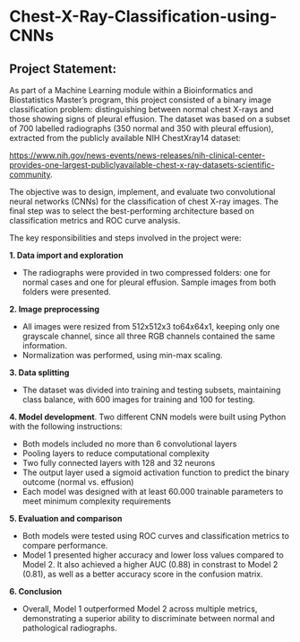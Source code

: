 # **Chest-X-Ray-Classification-using-CNNs**

## Project Statement:

As part of a Machine Learning module within a Bioinformatics and Biostatistics Master’s program, this project consisted of a binary image classification problem: distinguishing between normal chest X-rays and those showing signs of pleural effusion. The dataset was based on a subset of 700 labelled radiographs (350 normal and 350 with pleural effusion), extracted from the publicly available NIH ChestXray14 dataset:

https://www.nih.gov/news-events/news-releases/nih-clinical-center-provides-one-largest-publiclyavailable-chest-x-ray-datasets-scientific-community.

The objective was to design, implement, and evaluate two convolutional neural networks (CNNs) for the classification of chest X-ray images. The final step was to select the best-performing architecture based on classification metrics and ROC curve analysis.

The key responsibilities and steps involved in the project were:

**1.	Data import and exploration**
- The radiographs were provided in two compressed folders: one for normal cases and one for pleural effusion. Sample images from both folders were presented.
  
**2.	Image preprocessing**
-	All images were resized from 512x512x3 to64x64x1, keeping only one grayscale channel, since all three RGB channels contained the same information. 
-	Normalization was performed, using min-max scaling.
  
**3.	Data splitting**
-	The dataset was divided into training and testing subsets, maintaining class balance, with 600 images for training and 100 for testing.
  
**4.	Model development**. Two different CNN models were built using Python with the following instructions:
-	Both models included no more than 6 convolutional layers
-	Pooling layers to reduce computational complexity
-	Two fully connected layers with 128 and 32 neurons
- The output layer used a sigmoid activation function to predict the binary outcome (normal vs. effusion)
-	Each model was designed with at least 60.000 trainable parameters to meet minimum complexity requirements
  
**5.	Evaluation and comparison**
-	Both models were tested using ROC curves and classification metrics to compare performance.
-	Model 1 presented higher accuracy and lower loss values compared to Model 2. It also achieved a higher AUC (0.88) in constrast to Model 2 (0.81), as well as a better accuracy score in the confusion matrix. 
  
**6.	Conclusion**
- Overall, Model 1 outperformed Model 2 across multiple metrics, demonstrating a superior ability to discriminate between normal and pathological radiographs.
